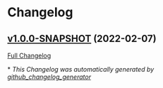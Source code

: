 # Changelog

## [v1.0.0-SNAPSHOT](https://github.com/NASA-PDS/registry-harvest-cli/tree/v1.0.0-SNAPSHOT) (2022-02-07)

[Full Changelog](https://github.com/NASA-PDS/registry-harvest-cli/compare/f21d28932d4e224d97686ac49fc2e4620a8c93fa...v1.0.0-SNAPSHOT)



\* *This Changelog was automatically generated by [github_changelog_generator](https://github.com/github-changelog-generator/github-changelog-generator)*
